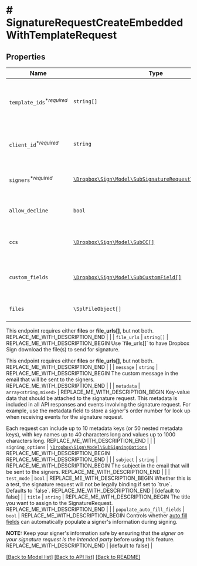 # # SignatureRequestCreateEmbeddedWithTemplateRequest



## Properties

Name | Type | Description | Notes
------------ | ------------- | ------------- | -------------
| `template_ids`<sup>*_required_</sup> | ```string[]``` | REPLACE_ME_WITH_DESCRIPTION_BEGIN Use &#x60;template_ids&#x60; to create a SignatureRequest from one or more templates, in the order in which the template will be used. REPLACE_ME_WITH_DESCRIPTION_END |  |
| `client_id`<sup>*_required_</sup> | ```string``` | REPLACE_ME_WITH_DESCRIPTION_BEGIN Client id of the app you&#39;re using to create this embedded signature request. Used for security purposes. REPLACE_ME_WITH_DESCRIPTION_END |  |
| `signers`<sup>*_required_</sup> | [```\Dropbox\Sign\Model\SubSignatureRequestTemplateSigner[]```](SubSignatureRequestTemplateSigner.md) | REPLACE_ME_WITH_DESCRIPTION_BEGIN Add Signers to your Templated-based Signature Request. REPLACE_ME_WITH_DESCRIPTION_END |  |
| `allow_decline` | ```bool``` | REPLACE_ME_WITH_DESCRIPTION_BEGIN Allows signers to decline to sign a document if &#x60;true&#x60;. Defaults to &#x60;false&#x60;. REPLACE_ME_WITH_DESCRIPTION_END |  [default to false] |
| `ccs` | [```\Dropbox\Sign\Model\SubCC[]```](SubCC.md) | REPLACE_ME_WITH_DESCRIPTION_BEGIN Add CC email recipients. Required when a CC role exists for the Template. REPLACE_ME_WITH_DESCRIPTION_END |  |
| `custom_fields` | [```\Dropbox\Sign\Model\SubCustomField[]```](SubCustomField.md) | REPLACE_ME_WITH_DESCRIPTION_BEGIN An array defining values and options for custom fields. Required when a custom field exists in the Template. REPLACE_ME_WITH_DESCRIPTION_END |  |
| `files` | ```\SplFileObject[]``` | REPLACE_ME_WITH_DESCRIPTION_BEGIN Use &#x60;files[]&#x60; to indicate the uploaded file(s) to send for signature.

This endpoint requires either **files** or **file_urls[]**, but not both. REPLACE_ME_WITH_DESCRIPTION_END |  |
| `file_urls` | ```string[]``` | REPLACE_ME_WITH_DESCRIPTION_BEGIN Use &#x60;file_urls[]&#x60; to have Dropbox Sign download the file(s) to send for signature.

This endpoint requires either **files** or **file_urls[]**, but not both. REPLACE_ME_WITH_DESCRIPTION_END |  |
| `message` | ```string``` | REPLACE_ME_WITH_DESCRIPTION_BEGIN The custom message in the email that will be sent to the signers. REPLACE_ME_WITH_DESCRIPTION_END |  |
| `metadata` | ```array<string,mixed>``` | REPLACE_ME_WITH_DESCRIPTION_BEGIN Key-value data that should be attached to the signature request. This metadata is included in all API responses and events involving the signature request. For example, use the metadata field to store a signer&#39;s order number for look up when receiving events for the signature request.

Each request can include up to 10 metadata keys (or 50 nested metadata keys), with key names up to 40 characters long and values up to 1000 characters long. REPLACE_ME_WITH_DESCRIPTION_END |  |
| `signing_options` | [```\Dropbox\Sign\Model\SubSigningOptions```](SubSigningOptions.md) | REPLACE_ME_WITH_DESCRIPTION_BEGIN  REPLACE_ME_WITH_DESCRIPTION_END |  |
| `subject` | ```string``` | REPLACE_ME_WITH_DESCRIPTION_BEGIN The subject in the email that will be sent to the signers. REPLACE_ME_WITH_DESCRIPTION_END |  |
| `test_mode` | ```bool``` | REPLACE_ME_WITH_DESCRIPTION_BEGIN Whether this is a test, the signature request will not be legally binding if set to &#x60;true&#x60;. Defaults to &#x60;false&#x60;. REPLACE_ME_WITH_DESCRIPTION_END |  [default to false] |
| `title` | ```string``` | REPLACE_ME_WITH_DESCRIPTION_BEGIN The title you want to assign to the SignatureRequest. REPLACE_ME_WITH_DESCRIPTION_END |  |
| `populate_auto_fill_fields` | ```bool``` | REPLACE_ME_WITH_DESCRIPTION_BEGIN Controls whether [auto fill fields](https://faq.hellosign.com/hc/en-us/articles/360051467511-Auto-Fill-Fields) can automatically populate a signer&#39;s information during signing.

**NOTE:** Keep your signer&#39;s information safe by ensuring that the _signer on your signature request is the intended party_ before using this feature. REPLACE_ME_WITH_DESCRIPTION_END |  [default to false] |

[[Back to Model list]](../../README.md#models) [[Back to API list]](../../README.md#endpoints) [[Back to README]](../../README.md)
